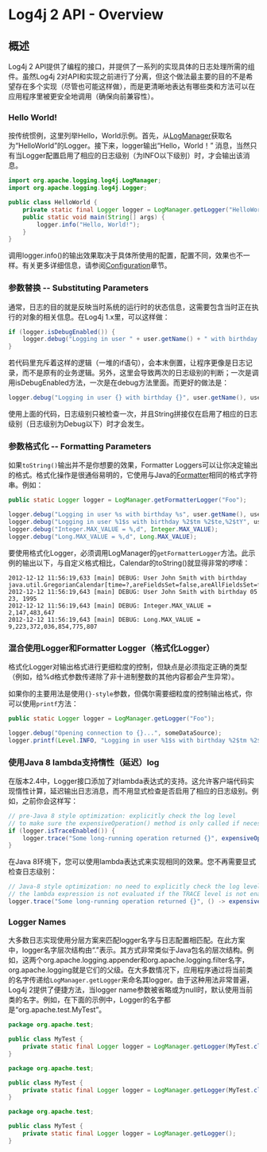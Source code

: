 # Log4j 2 API - Overview

## 概述

Log4j 2 API提供了编程的接口，并提供了一系列的实现具体的日志处理所需的组件。虽然Log4j 2对API和实现之前进行了分离，但这个做法最主要的目的不是希望存在多个实现（尽管也可能这样做），而是更清晰地表达有哪些类和方法可以在应用程序里被更安全地调用（确保向前兼容性）。

### Hello World!

按传统惯例，这里列举Hello，World示例。首先，从[LogManager](https://logging.apache.org/log4j/2.x/log4j-api/apidocs/org/apache/logging/log4j/LogManager.html)获取名为“HelloWorld”的Logger。接下来，logger输出“Hello，World！” 消息，当然只有当Logger配置启用了相应的日志级别（为INFO以下级别）时，才会输出该消息。

```java
import org.apache.logging.log4j.LogManager;
import org.apache.logging.log4j.Logger;

public class HelloWorld {
    private static final Logger logger = LogManager.getLogger("HelloWorld");
    public static void main(String[] args) {
        logger.info("Hello, World!");
    }
}
```

调用logger.info()的输出效果取决于具体所使用的配置，配置不同，效果也不一样。有关更多详细信息，请参阅[Configuration](./configuration.md)章节。

### 参数替换 -- Substituting Parameters

通常，日志的目的就是反映当时系统的运行时的状态信息，这需要包含当时正在执行的对象的相关信息。在Log4j 1.x里，可以这样做：

```java
if (logger.isDebugEnabled()) {
    logger.debug("Logging in user " + user.getName() + " with birthday " + user.getBirthdayCalendar());
}
```

若代码里充斥着这样的逻辑（一堆的if语句），会本末倒置，让程序更像是日志记录，而不是原有的业务逻辑。另外，这里会导致两次的日志级别的判断；一次是调用isDebugEnabled方法，一次是在debug方法里面。而更好的做法是：

```java
logger.debug("Logging in user {} with birthday {}", user.getName(), user.getBirthdayCalendar());
```

使用上面的代码，日志级别只被检查一次，并且String拼接仅在启用了相应的日志级别（日志级别为Debug以下）时才会发生。

### 参数格式化 -- Formatting Parameters

如果`toString()`输出并不是你想要的效果，Formatter Loggers可以让你决定输出的格式。格式化操作是很通俗易明的，它使用与Java的[Formatter](http://docs.oracle.com/javase/6/docs/api/java/util/Formatter.html#syntax)相同的格式字符串。例如：

```java
public static Logger logger = LogManager.getFormatterLogger("Foo");

logger.debug("Logging in user %s with birthday %s", user.getName(), user.getBirthdayCalendar());
logger.debug("Logging in user %1$s with birthday %2$tm %2$te,%2$tY", user.getName(), user.getBirthdayCalendar());
logger.debug("Integer.MAX_VALUE = %,d", Integer.MAX_VALUE);
logger.debug("Long.MAX_VALUE = %,d", Long.MAX_VALUE);
```

要使用格式化Logger，必须调用LogManager的`getFormatterLogger`方法。此示例的输出以下，与自定义格式相比，Calendar的toString()就显得非常的啰嗦：

```shell
2012-12-12 11:56:19,633 [main] DEBUG: User John Smith with birthday java.util.GregorianCalendar[time=?,areFieldsSet=false,areAllFieldsSet=false,lenient=true,zone=sun.util.calendar.ZoneInfo[id="America/New_York",offset=-18000000,dstSavings=3600000,useDaylight=true,transitions=235,lastRule=java.util.SimpleTimeZone[id=America/New_York,offset=-18000000,dstSavings=3600000,useDaylight=true,startYear=0,startMode=3,startMonth=2,startDay=8,startDayOfWeek=1,startTime=7200000,startTimeMode=0,endMode=3,endMonth=10,endDay=1,endDayOfWeek=1,endTime=7200000,endTimeMode=0]],firstDayOfWeek=1,minimalDaysInFirstWeek=1,ERA=?,YEAR=1995,MONTH=4,WEEK_OF_YEAR=?,WEEK_OF_MONTH=?,DAY_OF_MONTH=23,DAY_OF_YEAR=?,DAY_OF_WEEK=?,DAY_OF_WEEK_IN_MONTH=?,AM_PM=0,HOUR=0,HOUR_OF_DAY=0,MINUTE=0,SECOND=0,MILLISECOND=?,ZONE_OFFSET=?,DST_OFFSET=?]
2012-12-12 11:56:19,643 [main] DEBUG: User John Smith with birthday 05 23, 1995
2012-12-12 11:56:19,643 [main] DEBUG: Integer.MAX_VALUE = 2,147,483,647
2012-12-12 11:56:19,643 [main] DEBUG: Long.MAX_VALUE = 9,223,372,036,854,775,807
```

### 混合使用Logger和Formatter Logger（格式化Logger）

格式化Logger对输出格式进行更细粒度的控制，但缺点是必须指定正确的类型（例如，给%d格式参数传递除了非十进制整数的其他内容都会产生异常）。

如果你的主要用法是使用`{}-style`参数，但偶尔需要细粒度的控制输出格式，你可以使用`printf`方法：

```java
public static Logger logger = LogManager.getLogger("Foo");

logger.debug("Opening connection to {}...", someDataSource);
logger.printf(Level.INFO, "Logging in user %1$s with birthday %2$tm %2$te,%2$tY", user.getName(), user.getBirthdayCalendar());
```

### 使用Java 8 lambda支持惰性（延迟）log

在版本2.4中，Logger接口添加了对lambda表达式的支持。这允许客户端代码实现惰性计算，延迟输出日志消息，而不用显式检查是否启用了相应的日志级别。例如，之前你会这样写：

```java
// pre-Java 8 style optimization: explicitly check the log level
// to make sure the expensiveOperation() method is only called if necessary
if (logger.isTraceEnabled()) {
    logger.trace("Some long-running operation returned {}", expensiveOperation());
}
```

在Java 8环境下，您可以使用lambda表达式来实现相同的效果。您不再需要显式检查日志级别：

```java
// Java-8 style optimization: no need to explicitly check the log level:
// the lambda expression is not evaluated if the TRACE level is not enabled
logger.trace("Some long-running operation returned {}", () -> expensiveOperation());
```

### Logger Names

大多数日志实现使用分层方案来匹配logger名字与日志配置相匹配。在此方案中，logger名字层次结构由“.”表示。其方式非常类似于Java包名的层次结构。例如，这两个org.apache.logging.appender和org.apache.logging.filter名字，org.apache.logging就是它们的父级。在大多数情况下，应用程序通过将当前类的名字传递给`LogManager.getLogger`来命名其logger。由于这种用法非常普遍，Log4j 2提供了便捷方法，当logger name参数被省略或为null时，默认使用当前类的名字。例如，在下面的示例中，Logger的名字都是“org.apache.test.MyTest”。

```java
package org.apache.test;

public class MyTest {
    private static final Logger logger = LogManager.getLogger(MyTest.class);
}
```

```java
package org.apache.test;

public class MyTest {
    private static final Logger logger = LogManager.getLogger(MyTest.class.getName());
}
```

```java
package org.apache.test;

public class MyTest {
    private static final Logger logger = LogManager.getLogger();
}
```
